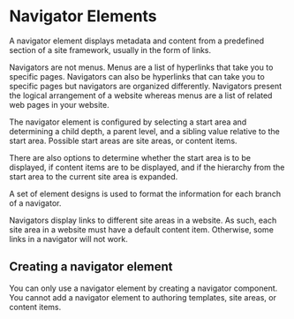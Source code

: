 # Navigator Elements

A navigator element displays metadata and content from a predefined section of a site framework, usually in the form of links.

Navigators are not menus. Menus are a list of hyperlinks that take you to specific pages. Navigators can also be hyperlinks that can take you to specific pages but navigators are organized differently. Navigators present the logical arrangement of a website whereas menus are a list of related web pages in your website.

The navigator element is configured by selecting a start area and determining a child depth, a parent level, and a sibling value relative to the start area. Possible start areas are site areas, or content items.

There are also options to determine whether the start area is to be displayed, if content items are to be displayed, and if the hierarchy from the start area to the current site area is expanded.

A set of element designs is used to format the information for each branch of a navigator.

Navigators display links to different site areas in a website. As such, each site area in a website must have a default content item. Otherwise, some links in a navigator will not work.

## Creating a navigator element

You can only use a navigator element by creating a navigator component. You cannot add a navigator element to authoring templates, site areas, or content items.


